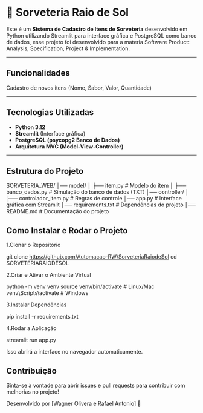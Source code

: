 # 🍦 Sorveteria Raio de Sol

Este é um **Sistema de Cadastro de Itens de Sorveteria** desenvolvido em Python utilizando Streamlit para interface gráfica e PostgreSQL como banco de dados, esse projeto foi desenvolvido para a materia Software Product: Analysis, Specification, Project & Implementation.

---

## Funcionalidades
Cadastro de novos itens (Nome, Sabor, Valor, Quantidade)  

---

## Tecnologias Utilizadas
- **Python 3.12**
- **Streamlit** (Interface gráfica)
- **PostgreSQL (psycopg2 Banco de Dados)**
- **Arquitetura MVC (Model-View-Controller)**

---

## Estrutura do Projeto

SORVETERIA_WEB/
│️── model/
│   ├── item.py          # Modelo do item
│   ├── banco_dados.py   # Simulação do banco de dados (TXT)
│️── controller/
│   ├── controlador_item.py  # Regras de controle
│️── app.py               # Interface gráfica com Streamlit
│️── requirements.txt      # Dependências do projeto
│️── README.md            # Documentação do projeto

## Como Instalar e Rodar o Projeto

1.Clonar o Repositório

git clone https://github.com/Automacao-RW/SorveteriaRaiodeSol
cd SORVETERIARAIODESOL

2.Criar e Ativar o Ambiente Virtual

python -m venv venv
source venv/bin/activate  # Linux/Mac
venv\Scripts\activate  # Windows

3.Instalar Dependências

pip install -r requirements.txt

4.Rodar a Aplicação

streamlit run app.py

Isso abrirá a interface no navegador automaticamente. 

## Contribuição

Sinta-se à vontade para abrir issues e pull requests para contribuir com melhorias no projeto!

Desenvolvido por [Wagner Olivera e Rafael Antonio] 🚀
